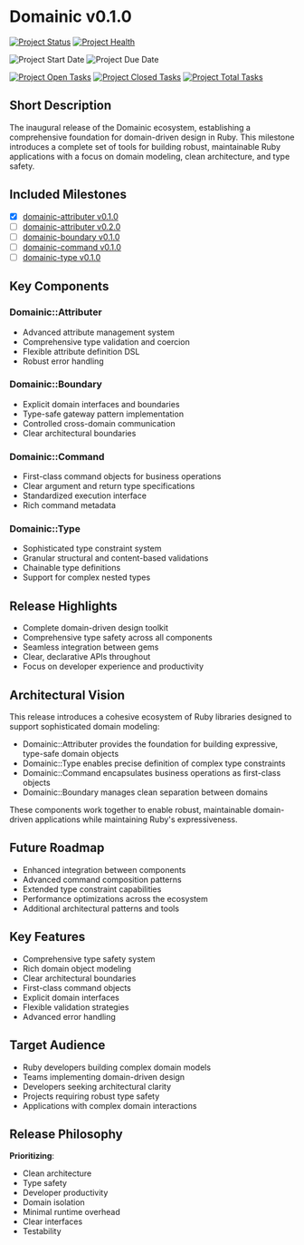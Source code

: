 # Domainic v0.1.0

[![Project Status](https://img.shields.io/badge/In%20Progress-orange?style=for-the-badge&label=Status)](https://github.com/orgs/domainic/projects/13)
[![Project Health](https://img.shields.io/badge/On%20Track-green?style=for-the-badge&label=Health)](https://github.com/orgs/domainic/projects/13/views/1?pane=info&statusUpdateId=72119)

![Project Start Date](https://img.shields.io/badge/12%2F12%2F2024-blue?label=Start%20Date&style=for-the-badge)
![Project Due Date](https://img.shields.io/badge/TBD-blue?label=Due%20Date&style=for-the-badge)

[![Project Open Tasks](https://img.shields.io/github/issues-search/domainic/domainic?query=project%3Adomainic%2F13%20is%3Aopen&style=for-the-badge&label=open%20tasks&color=red)](https://github.com/domainic/domainic/issues?q=project%3Adomainic%2F13%20is%3Aopen)
[![Project Closed Tasks](https://img.shields.io/github/issues-search/domainic/domainic?query=project%3Adomainic%2F13%20is%3Aclosed&style=for-the-badge&label=closed%20tasks&color=green)](https://github.com/domainic/domainic/issues?q=project%3Adomainic%2F13%20is%3Aclosed)
[![Project Total Tasks](https://img.shields.io/github/issues-search/domainic/domainic?query=project%3Adomainic%2F13&style=for-the-badge&label=total%20tasks&color=blue)](https://github.com/domainic/domainic/issues?q=project%3Adomainic%2F13)

## Short Description

The inaugural release of the Domainic ecosystem, establishing a comprehensive foundation for domain-driven design in
Ruby. This milestone introduces a complete set of tools for building robust, maintainable Ruby applications with a focus
on domain modeling, clean architecture, and type safety.

## Included Milestones

* [x] [domainic-attributer v0.1.0](https://github.com/domainic/domainic/milestone/4)
* [ ] [domainic-attributer v0.2.0](https://github.com/domainic/domainic/milestone/3)
* [ ] [domainic-boundary v0.1.0](https://github.com/domainic/domainic/milestone/7)
* [ ] [domainic-command v0.1.0](https://github.com/domainic/domainic/milestone/6)
* [ ] [domainic-type v0.1.0](https://github.com/domainic/domainic/milestone/5)

## Key Components

### Domainic::Attributer

* Advanced attribute management system
* Comprehensive type validation and coercion
* Flexible attribute definition DSL
* Robust error handling

### Domainic::Boundary

* Explicit domain interfaces and boundaries
* Type-safe gateway pattern implementation
* Controlled cross-domain communication
* Clear architectural boundaries

### Domainic::Command

* First-class command objects for business operations
* Clear argument and return type specifications
* Standardized execution interface
* Rich command metadata

### Domainic::Type

* Sophisticated type constraint system
* Granular structural and content-based validations
* Chainable type definitions
* Support for complex nested types

## Release Highlights

* Complete domain-driven design toolkit
* Comprehensive type safety across all components
* Seamless integration between gems
* Clear, declarative APIs throughout
* Focus on developer experience and productivity

## Architectural Vision

This release introduces a cohesive ecosystem of Ruby libraries designed to support sophisticated domain modeling:

* Domainic::Attributer provides the foundation for building expressive, type-safe domain objects
* Domainic::Type enables precise definition of complex type constraints
* Domainic::Command encapsulates business operations as first-class objects
* Domainic::Boundary manages clean separation between domains

These components work together to enable robust, maintainable domain-driven applications while maintaining Ruby's
expressiveness.

## Future Roadmap

* Enhanced integration between components
* Advanced command composition patterns
* Extended type constraint capabilities
* Performance optimizations across the ecosystem
* Additional architectural patterns and tools

## Key Features

* Comprehensive type safety system
* Rich domain object modeling
* Clear architectural boundaries
* First-class command objects
* Explicit domain interfaces
* Flexible validation strategies
* Advanced error handling

## Target Audience

* Ruby developers building complex domain models
* Teams implementing domain-driven design
* Developers seeking architectural clarity
* Projects requiring robust type safety
* Applications with complex domain interactions

## Release Philosophy

**Prioritizing**:

* Clean architecture
* Type safety
* Developer productivity
* Domain isolation
* Minimal runtime overhead
* Clear interfaces
* Testability
